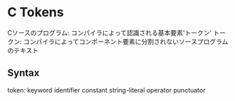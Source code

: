 # C Tokens
Cソースのプログラム:
コンパイラによって認識される基本要素'トークン'
トークン: コンパイラによってコンポーネント要素に分割されないソースプログラムのテキスト

## Syntax
token:
    keyword
    identifier
    constant
    string-literal
    operator
    punctuator

